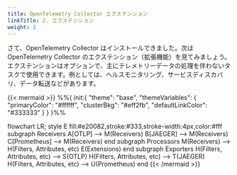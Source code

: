 ```yaml
---
title: OpenTelemetry Collector エクステンション
linkTitle: 2. エクステンション
weight: 2
---
```


さて、OpenTelemetry Collector はインストールできました。次は OpenTelemetry Collector のエクステンション（拡張機能）を見てみましょう。エクステンションはオプションで、主にテレメトリーデータの処理を伴わないタスクで使用できます。例としては、ヘルスモニタリング、サービスディスカバリ、データ転送などがあります。

{{< mermaid >}}
%%{
  init:{
    "theme": "base",
    "themeVariables": {
      "primaryColor": "#ffffff",
      "clusterBkg": "#eff2fb",
      "defaultLinkColor": "#333333"
    }
  }
}%%

flowchart LR;
    style E fill:#e20082,stroke:#333,stroke-width:4px,color:#fff
    subgraph Receivers
    A[OTLP] --> M(Receivers)
    B[JAEGER] --> M(Receivers)
    C[Prometheus] --> M(Receivers)
    end
    subgraph Processors
    M(Receivers) --> H(Filters, Attributes, etc)
    E(Extensions)
    end
    subgraph Exporters
    H(Filters, Attributes, etc) --> S(OTLP)
    H(Filters, Attributes, etc) --> T(JAEGER)
    H(Filters, Attributes, etc) --> U(Prometheus)
    end
{{< /mermaid >}}
